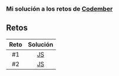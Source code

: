 ### Mi solución a los retos de [Codember](https://codember.dev/)

## Retos

| Reto |           Solución            |
| :--: | :---------------------------: |
|  #1  | [JS](challenge-1/exercise.js) |
|  #2  | [JS](challenge-2/exercise2.js) |
